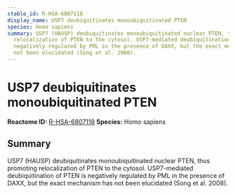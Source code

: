 ```yaml
---
stable_id: R-HSA-6807118
display_name: USP7 deubiquitinates monoubiquitinated PTEN
species: Homo sapiens
summary: USP7 (HAUSP) deubiquitinates monoubiquitinated nuclear PTEN, thus promoting
  relocalization of PTEN to the cytosol. USP7-mediated deubiquitination of PTEN is
  negatively regulated by PML in the presence of DAXX, but the exact mechanism has
  not been elucidated (Song et al. 2008).
---
```


# USP7 deubiquitinates monoubiquitinated PTEN
**Reactome ID:** [R-HSA-6807118](https://reactome.org/content/detail/R-HSA-6807118)
**Species:** Homo sapiens

## Summary

USP7 (HAUSP) deubiquitinates monoubiquitinated nuclear PTEN, thus promoting relocalization of PTEN to the cytosol. USP7-mediated deubiquitination of PTEN is negatively regulated by PML in the presence of DAXX, but the exact mechanism has not been elucidated (Song et al. 2008).

